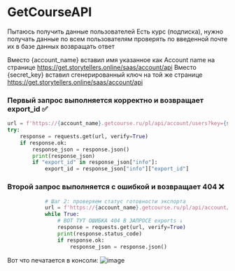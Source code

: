 # GetCourseAPI

Пытаюсь получить данные пользователей
Есть курс (подписка), 
нужно получать данные по всем пользователям
проверять по введенной почте их в базе данных
возвращать ответ

Вместо {account_name} вставил имя указанное как Account name на странице https://get.storytellers.online/saas/account/api
Вместо {secret_key} вставил сгенерированный ключ на той же странице https://get.storytellers.online/saas/account/api


### Первый запрос выполняется корректно и возвращает export_id ✅
```python
url = f'https://{account_name}.getcourse.ru/pl/api/account/users?key={secret_key}&created_at[from]=2022-01-01'
try:
    response = requests.get(url, verify=True)
    if response.ok:
        response_json = response.json() 
        print(response_json)
        if "export_id" in response_json["info"]:
            export_id = response_json["info"]["export_id"]
```

### Второй запрос выполняется с ошибкой и возвращает 404 ❌
```python
            # Шаг 2: проверяем статус готовности экспорта
            url = f'https://{account_name}.getcourse.ru/pl/api/account/exports/{export_id}/status?key={secret_key}'
            while True:
                # ВОТ ТУТ ОШИБКА 404 В ЗАПРОСЕ exports ↓
                response = requests.get(url, verify=True)
                print(response.status_code)
                if response.ok:
                    response_json = response.json()
```

Вот что печатается в консоли:
![image](https://user-images.githubusercontent.com/106590110/232912904-6b9997a8-fa50-4d08-a230-8eb40125f741.png)



